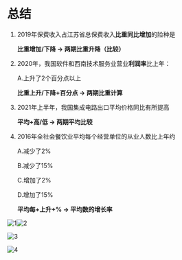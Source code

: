 # 总结

1. 2019年保费收入占江苏省总保费收入**比重同比增加**的险种是

   **比重增加/下降 -> 两期比重升降（比较）**

2. 2020年，我国软件和西南技术服务业营业**利润率**比上年：

   A.上升了2个百分点以上

   **比重上升/下降+百分点 -> 两期比重计算**

3. 2021年上半年，我国集成电路出口平均价格同比有所提高

   **平均+高/低 -> 两期平均比较**

4. 2016年全社会餐饮业平均每个经营单位的从业人数比上年约

   A.减少了2%

   B.减少了15%

   C.增加了2%

   D.增加了15%

   **平均每+上升+% -> 平均数的增长率**

![1](https://raw.githubusercontent.com/HuaHuaQueen/Typora-Images/master/2025/03/upgit_20250302_1740926337.png)![2](https://raw.githubusercontent.com/HuaHuaQueen/Typora-Images/master/2025/03/upgit_20250302_1740926363.png)

![3](https://raw.githubusercontent.com/HuaHuaQueen/Typora-Images/master/2025/03/upgit_20250302_1740926370.png)

![4](https://raw.githubusercontent.com/HuaHuaQueen/Typora-Images/master/2025/03/upgit_20250302_1740926378.png)